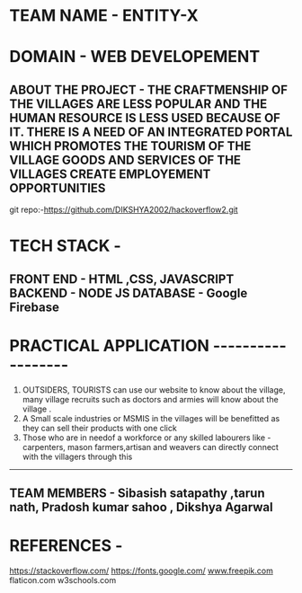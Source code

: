 # TEAM NAME - ENTITY-X
# DOMAIN - WEB DEVELOPEMENT

ABOUT THE PROJECT - 
THE CRAFTMENSHIP OF THE VILLAGES ARE LESS POPULAR AND THE HUMAN RESOURCE IS LESS USED BECAUSE OF IT. THERE IS A NEED OF AN INTEGRATED PORTAL WHICH PROMOTES
THE TOURISM  OF THE VILLAGE 
GOODS AND SERVICES OF THE VILLAGES
CREATE EMPLOYEMENT OPPORTUNITIES 
----------------------------------------------------------------------------------
git repo:-https://github.com/DIKSHYA2002/hackoverflow2.git
# TECH STACK - 
FRONT END - HTML ,CSS, JAVASCRIPT 
BACKEND - NODE JS 
DATABASE - Google Firebase
----------------------------------------------------------------------------------
# PRACTICAL APPLICATION ------------------
1.  OUTSIDERS, TOURISTS can use our website to know about the village, many village recruits such as doctors and armies will know about the village .
2. A Small scale industries or MSMIS  in the villages will be benefitted as they can sell their products with one click 
3. Those who are in needof a workforce or any skilled labourers like - carpenters, mason farmers,artisan and weavers can directly connect with the villagers through this
--------------------------------------------------------------------------------------------------

TEAM MEMBERS - Sibasish satapathy   ,tarun nath,  Pradosh kumar sahoo ,  Dikshya Agarwal
---------------------------------------------------------
# REFERENCES - 
https://stackoverflow.com/
https://fonts.google.com/
www.freepik.com
flaticon.com
w3schools.com






